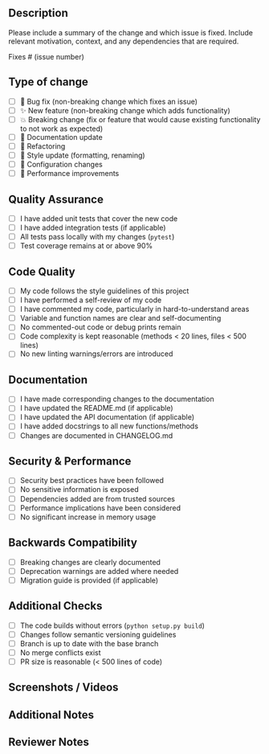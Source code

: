 ## Description
Please include a summary of the change and which issue is fixed. Include relevant motivation, context, and any dependencies that are required.

Fixes # (issue number)

## Type of change
- [ ] 🐛 Bug fix (non-breaking change which fixes an issue)
- [ ] ✨ New feature (non-breaking change which adds functionality)
- [ ] 💥 Breaking change (fix or feature that would cause existing functionality to not work as expected)
- [ ] 📝 Documentation update
- [ ] 🔨 Refactoring
- [ ] 🎨 Style update (formatting, renaming)
- [ ] 🔧 Configuration changes
- [ ] 🚀 Performance improvements

## Quality Assurance
- [ ] I have added unit tests that cover the new code
- [ ] I have added integration tests (if applicable)
- [ ] All tests pass locally with my changes (`pytest`)
- [ ] Test coverage remains at or above 90%

## Code Quality
- [ ] My code follows the style guidelines of this project
- [ ] I have performed a self-review of my code
- [ ] I have commented my code, particularly in hard-to-understand areas
- [ ] Variable and function names are clear and self-documenting
- [ ] No commented-out code or debug prints remain
- [ ] Code complexity is kept reasonable (methods < 20 lines, files < 500 lines)
- [ ] No new linting warnings/errors are introduced

## Documentation
- [ ] I have made corresponding changes to the documentation
- [ ] I have updated the README.md (if applicable)
- [ ] I have updated the API documentation (if applicable)
- [ ] I have added docstrings to all new functions/methods
- [ ] Changes are documented in CHANGELOG.md

## Security & Performance
- [ ] Security best practices have been followed
- [ ] No sensitive information is exposed
- [ ] Dependencies added are from trusted sources
- [ ] Performance implications have been considered
- [ ] No significant increase in memory usage

## Backwards Compatibility
- [ ] Breaking changes are clearly documented
- [ ] Deprecation warnings are added where needed
- [ ] Migration guide is provided (if applicable)

## Additional Checks
- [ ] The code builds without errors (`python setup.py build`)
- [ ] Changes follow semantic versioning guidelines
- [ ] Branch is up to date with the base branch
- [ ] No merge conflicts exist
- [ ] PR size is reasonable (< 500 lines of code)

## Screenshots / Videos
<!-- If applicable, add screenshots or videos to help explain your changes -->

## Additional Notes
<!-- Add any other context about the PR here -->

## Reviewer Notes
<!-- Notes for the reviewer to pay special attention to -->
